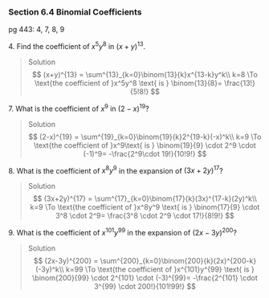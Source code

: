 ### Section 6.4 Binomial Coefficients
pg 443: 4, 7, 8, 9

4\. Find the coefficient of $x^5y^8$ in $(x + y)^{13}$.
>Solution
$$
(x+y)^{13} = \sum^{13}_{k=0}\binom{13}{k}x^{13-k}y^k\\
k=8 \To \text{the coefficient of }x^5y^8 \text{ is } \binom{13}{8}= \frac{13!}{5!8!}
$$

7\. What is the coefficient of $x^9$ in $(2 − x)^{19}$?
>Solution
$$
(2-x)^{19} = \sum^{19}_{k=0}\binom{19}{k}2^{19-k}(-x)^k\\
k=9 \To \text{the coefficient of }x^9\text{ is } \binom{19}{9} \cdot 2^9 \cdot (-1)^9= -\frac{2^9\cdot 19!}{10!9!}
$$

8\. What is the coefficient of $x^8y^9$ in the expansion of $(3x + 2y)^{17}$?
>Solution
$$
(3x+2y)^{17} = \sum^{17}_{k=0}\binom{17}{k}(3x)^{17-k}(2y)^k\\
k=9 \To \text{the coefficient of }x^8y^9 \text{ is } \binom{17}{9} \cdot 3^8 \cdot 2^9= \frac{3^8 \cdot 2^9 \cdot 17!}{8!9!}
$$

9\. What is the coefficient of $x^{101}y^{99}$ in the expansion of $(2x − 3y)^{200}$?
>Solution
$$
(2x-3y)^{200} = \sum^{200}_{k=0}\binom{200}{k}(2x)^{200-k}(-3y)^k\\
k=99 \To \text{the coefficient of }x^{101}y^{99} \text{ is } \binom{200}{99} \cdot 2^{101} \cdot (-3)^{99}= -\frac{2^{101} \cdot 3^{99} \cdot 200!}{101!99!}
$$
